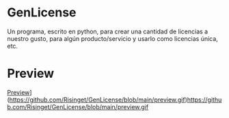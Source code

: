 # GenLicense
Un programa, escrito en python, para crear una cantidad de licencias a nuestro gusto,  para algún producto/servicio y usarlo como licencias única, etc.
# Preview 
[Preview](preview.gif)](https://github.com/Risinget/GenLicense/blob/main/preview.gif)https://github.com/Risinget/GenLicense/blob/main/preview.gif
